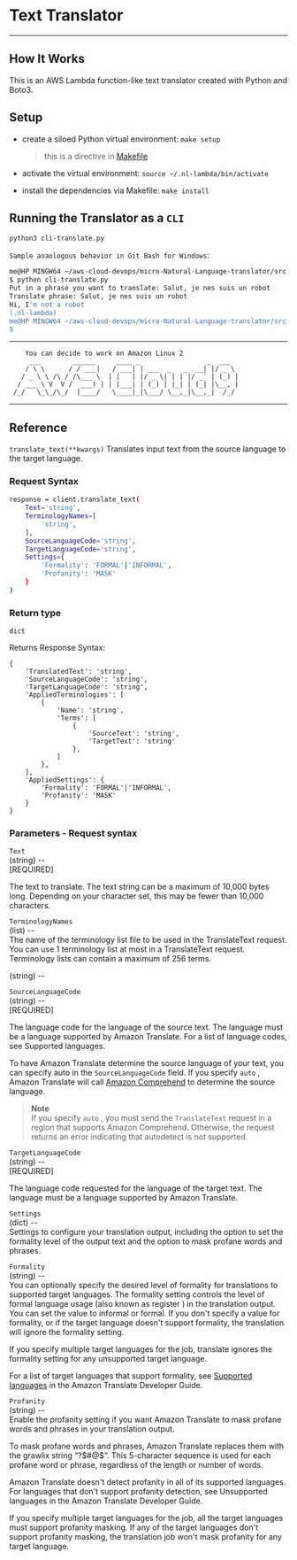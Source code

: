# Text Translator
---

## How It Works
This is an AWS Lambda function-like text translator created with Python and Boto3.

## Setup
- create a siloed Python virtual environment: `make setup`
    > this is a directive in [Makefile](./Makefile)

- activate the virtual environment: `source ~/.nl-lambda/bin/activate`
- install the dependencies via Makefile: `make install`

## Running the Translator as a `CLI`    
```bash
python3 cli-translate.py
```

`Sample anaologous behavior in Git Bash for Windows`:   
```bash
me@HP MINGW64 ~/aws-cloud-devops/micro-Natural-Language-translator/src (main)
$ python cli-translate.py
Put in a phrase you want to translate: Salut, je nes suis un robot
Translate phrase: Salut, je nes suis un robot
Hi, I'm not a robot
(.nl-lambda)
me@HP MINGW64 ~/aws-cloud-devops/micro-Natural-Language-translator/src (main)
$
```

----------------------------------------------------------------- 
        You can decide to work on Amazon Linux 2
         ___        ______     ____ _                 _  ___  
        / \ \      / / ___|   / ___| | ___  _   _  __| |/ _ \ 
       / _ \ \ /\ / /\___ \  | |   | |/ _ \| | | |/ _` | (_) |
      / ___ \ V  V /  ___) | | |___| | (_) | |_| | (_| |\__, |
     /_/   \_\_/\_/  |____/   \____|_|\___/ \__,_|\__,_|  /_/ 
 ----------------------------------------------------------------- 
## Reference
`translate_text(**kwargs)`
Translates input text from the source language to the target language.

### Request Syntax      
```bash
response = client.translate_text(
    Text='string',
    TerminologyNames=[
        'string',
    ],
    SourceLanguageCode='string',
    TargetLanguageCode='string',
    Settings={
        'Formality': 'FORMAL'|'INFORMAL',
        'Profanity': 'MASK'
    }
)
```

### Return type
`dict`

Returns
Response Syntax:

```dict
{
    'TranslatedText': 'string',
    'SourceLanguageCode': 'string',
    'TargetLanguageCode': 'string',
    'AppliedTerminologies': [
        {
            'Name': 'string',
            'Terms': [
                {
                    'SourceText': 'string',
                    'TargetText': 'string'
                },
            ]
        },
    ],
    'AppliedSettings': {
        'Formality': 'FORMAL'|'INFORMAL',
        'Profanity': 'MASK'
    }
}
```

### Parameters - Request syntax
`Text`  
(string) --     
[REQUIRED]      

The text to translate. The text string can be a maximum of 10,000 bytes long. Depending on your character set, this may be fewer than 10,000 characters.

`TerminologyNames`      
(list) --       
The name of the terminology list file to be used in the TranslateText request. You can use 1 terminology list at most in a TranslateText request. Terminology lists can contain a maximum of 256 terms.

(string) --

`SourceLanguageCode`             
(string) --         
[REQUIRED]

The language code for the language of the source text. The language must be a language supported by Amazon Translate. For a list of language codes, see Supported languages.

To have Amazon Translate determine the source language of your text, you can specify auto in the `SourceLanguageCode` field. If you specify `auto` , Amazon Translate will call [Amazon Comprehend](https://docs.aws.amazon.com/comprehend/latest/dg/what-is.html) to determine the source language.

> **Note**        
> If you specify `auto` , you must send the `TranslateText` request in a region that supports Amazon Comprehend. Otherwise, the request returns an error indicating that autodetect is not supported.

`TargetLanguageCode`        
(string) --     
[REQUIRED]      

The language code requested for the language of the target text. The language must be a language supported by Amazon Translate.

`Settings`      
(dict) --       
Settings to configure your translation output, including the option to set the formality level of the output text and the option to mask profane words and phrases.

`Formality`     
(string) --     
You can optionally specify the desired level of formality for translations to supported target languages. The formality setting controls the level of formal language usage (also known as register ) in the translation output. You can set the value to informal or formal. If you don't specify a value for formality, or if the target language doesn't support formality, the translation will ignore the formality setting.

If you specify multiple target languages for the job, translate ignores the formality setting for any unsupported target language.

For a list of target languages that support formality, see [Supported languages](https://docs.aws.amazon.com/translate/latest/dg/what-is-languages.html) in the Amazon Translate Developer Guide.

`Profanity`     
(string) --     
Enable the profanity setting if you want Amazon Translate to mask profane words and phrases in your translation output.

To mask profane words and phrases, Amazon Translate replaces them with the grawlix string “?$#@$“. This 5-character sequence is used for each profane word or phrase, regardless of the length or number of words.

Amazon Translate doesn't detect profanity in all of its supported languages. For languages that don't support profanity detection, see Unsupported languages in the Amazon Translate Developer Guide.

If you specify multiple target languages for the job, all the target languages must support profanity masking. If any of the target languages don't support profanity masking, the translation job won't mask profanity for any target language.